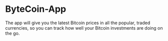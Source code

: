# ByteCoin-App
The app will give you the latest Bitcoin prices in all the popular, traded currencies, so you can track how well your Bitcoin investments are doing on the go.

